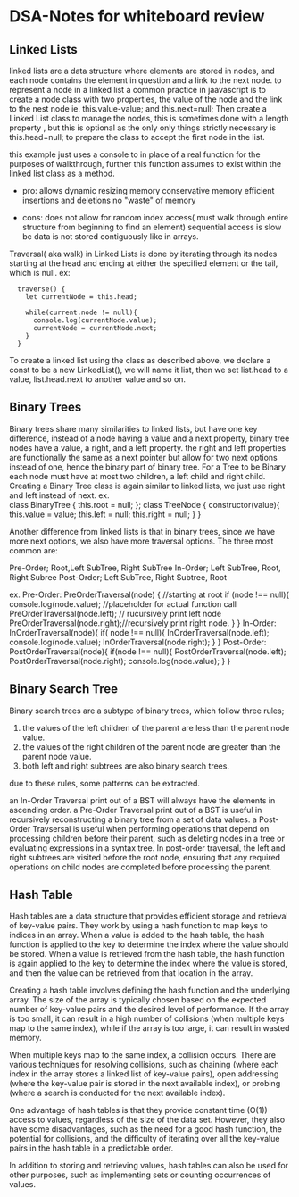 # DSA-Notes for whiteboard review

## Linked Lists

linked lists are a data structure where elements are stored in nodes, and each node contains the element in question and a link to the next node. to represent a node in a  linked list a common practice in jaavascript is to create a node class with two properties, the value of the node and the link to the nest node ie. this.value-value; and this.next=null; Then create a Linked List class to manage the nodes, this is sometimes done with a length property , but this is optional as the only only things strictly necessary is this.head=null; to prepare the class to accept the first node in the list.

this example just uses a console to in place of a real function for the purposes of walkthrough, further this function assumes to exist within the linked list class as a method.

- pro:
  allows dynamic resizing
  memory conservative
  memory efficient insertions and deletions
  no "waste" of memory

- cons:
  does not allow for random index access( must walk through entire structure from beginning to find an element)
  sequential access is slow bc data is not stored contiguously like in arrays.

Traversal( aka walk) in Linked Lists is done by iterating through its nodes starting at the head and ending at either the specified element or the tail, which is null. ex:

      traverse() {
        let currentNode = this.head;

        while(current.node != null){
          console.log(currentNode.value);
          currentNode = currentNode.next;
        }
      }

To create a linked list using the class as described above, we declare a const to be a new LinkedList(), we will name it list, then we set list.head to a value, list.head.next to another value and so on.

## Binary Trees

Binary trees share many similarities to linked lists, but have one key difference, instead of a node having a value and a next property, binary tree nodes have a value, a right, and a left property. the right and left properties are functionally the same as a next pointer but allow for two next options instead of one, hence the binary part of binary tree. For a Tree to be Binary each node must have at most two children, a left child and right child. Creating a Binary Tree class is again similar to linked lists, we just use right and left instead of next. ex.  
  class BinaryTree {
    this.root = null;
};
  class TreeNode {
    constructor(value){
      this.value = value;
      this.left = null;
      this.right = null;
    }
  }

Another difference from linked lists is that in binary trees, since we have more next options, we also have more traversal options. The three most common are:

  Pre-Order; Root,Left SubTree, Right SubTree
  In-Order; Left SubTree, Root, Right Subree
  Post-Order; Left SubTree, Right Subtree, Root

ex.
  Pre-Order: PreOrderTraversal(node) { //starting at root
    if (node !== null){
      console.log(node.value); //placeholder for actual function call
      PreOrderTraversal(node.left); // rucursively print left node
      PreOrderTraversal(node.right);//recursively print right node.
    }
  }
  In-Order: InOrderTraversal(node){
    if( node !== null){
      InOrderTraversal(node.left);
      console.log(node.value);
      InOrderTraversal(node.right);
    }
  }
  Post-Order: PostOrderTraversal(node){
    if(node !== null){
      PostOrderTraversal(node.left);
      PostOrderTraversal(node.right);
      console.log(node.value);
    }
  }

## Binary Search Tree

Binary search trees are a subtype of binary trees, which follow three rules;

  1. the values of the left children of the parent are less than the parent node value.
  2. the values of the right children of the parent node are greater than the parent node value. 
  3. both left and right subtrees are also binary search trees.

due to these rules, some patterns can be extracted. 

an In-Order Traversal print out of a BST will always have the elements in ascending order.
a Pre-Order Traversal print out of a BST is useful in recursively reconstructing a binary tree from a set of data values.
a Post-Order Travsersal is useful when performing operations that depend on processing children before their parent, such as deleting nodes in a tree or evaluating expressions in a syntax tree. In post-order traversal, the left and right subtrees are visited before the root node, ensuring that any required operations on child nodes are completed before processing the parent.


## Hash Table

Hash tables are a data structure that provides efficient storage and retrieval of key-value pairs. They work by using a hash function to map keys to indices in an array. When a value is added to the hash table, the hash function is applied to the key to determine the index where the value should be stored. When a value is retrieved from the hash table, the hash function is again applied to the key to determine the index where the value is stored, and then the value can be retrieved from that location in the array.

Creating a hash table involves defining the hash function and the underlying array. The size of the array is typically chosen based on the expected number of key-value pairs and the desired level of performance. If the array is too small, it can result in a high number of collisions (when multiple keys map to the same index), while if the array is too large, it can result in wasted memory.

When multiple keys map to the same index, a collision occurs. There are various techniques for resolving collisions, such as chaining (where each index in the array stores a linked list of key-value pairs), open addressing (where the key-value pair is stored in the next available index), or probing (where a search is conducted for the next available index).

One advantage of hash tables is that they provide constant time (O(1)) access to values, regardless of the size of the data set. However, they also have some disadvantages, such as the need for a good hash function, the potential for collisions, and the difficulty of iterating over all the key-value pairs in the hash table in a predictable order.

In addition to storing and retrieving values, hash tables can also be used for other purposes, such as implementing sets or counting occurrences of values.

